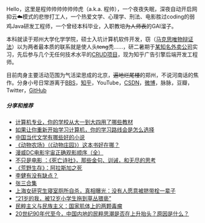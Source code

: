 Hello，这里是程帅帅帅帅帅帅虎（a.k.a. 程帅），一个夜夜失眠，深夜自动开启网抑云☁️模式的悲惨打工人，一个热爱文学、心理学、刑法、电影胜过coding的弱鸡Java研发工程师，一个曾经本科毕业，入职教培~~为人师表~~的GAI溜子。

本科就读于郑州大学化学学院，硕士入坑计算机软件开发，窃（[马克思唯物辩证法](https://baike.baidu.com/item/%E5%94%AF%E7%89%A9%E8%BE%A9%E8%AF%81%E6%B3%95/719434)）以为两者最本质的联系就是使人头~~teng~~秃......，研二暑期于[某知名外卖公司](https://about.meituan.com/home)实习，先后参与几个无任何技术水平的[CRUD项目](https://en.wikipedia.org/wiki/HTTP_404)，现为知乎广告引擎后端开发工程师。

目前肉身主要活动范围为气活梁思成的北京，~~遍地烂尾楼~~的郑州，不说河南话的焦作。分身小号日常游离于[BBS](https://bbs.pku.edu.cn/v2/home.php)，[知乎](https://www.zhihu.com/people/Abdullah-Hanafi)，YouTube，[CSDN](https://blog.csdn.net/weixin_50850749?spm=1000.2123.3001.5343)，[微博](https://weibo.com/abdullahhanafi)，脉脉，豆瓣，Twitter，[GitHub](https://github.com/Abdullah-Hanafi)



##### 分享和推荐

- [计算机专业，你的学校从大一到大四用了哪些教材](https://www.zhihu.com/question/49465438/answer/1204499050)
- [如果让你重新开始学习计算机，你的学习路线会是怎么选择](https://www.zhihu.com/question/492545174/answer/2173833512)
- [中国当代文学有哪些好的小说](https://www.zhihu.com/question/23931133/answer/26615005)
- [《动物农场》（《动物庄园》）这本书好在哪？](https://www.zhihu.com/question/21452129/answer/417986334)
- [漫威DC电影宇宙正确观影顺序（全）](https://zhuanlan.zhihu.com/p/61522806)
- [不只是电影 ：《死亡诗社》，那些金句、训诫，和无尽的思考](https://zhuanlan.zhihu.com/p/53868283)
- [《荒野生存》：阿拉斯加之死](https://zhuanlan.zhihu.com/p/33025356)
- [李健有没有缺点？](https://www.zhihu.com/question/267157959/answer/359530933)
- [张三合集](https://www.bilibili.com/video/BV1dj411f7vb?spm_id_from=333.337.search-card.all.click&vd_source=5925754a94875c62f1e28b2f569cd1ef)
- [上海女研究生寝室厕所自杀，真相曝光：没有人愿意被脐带栓一辈子](https://zhuanlan.zhihu.com/p/540944607)
- [“21岁的我，被12岁小学生拖到草丛猥亵”](https://zhuanlan.zhihu.com/p/555037139)
- [民粹主义与民族主义：国家肌体上的两颗毒瘤](https://zhuanlan.zhihu.com/p/129119209)
- [20世纪90年代至今，中国内地的民粹思潮是否在上升抬头？原因是什么？](https://www.zhihu.com/question/20237300/answer/14438539)


